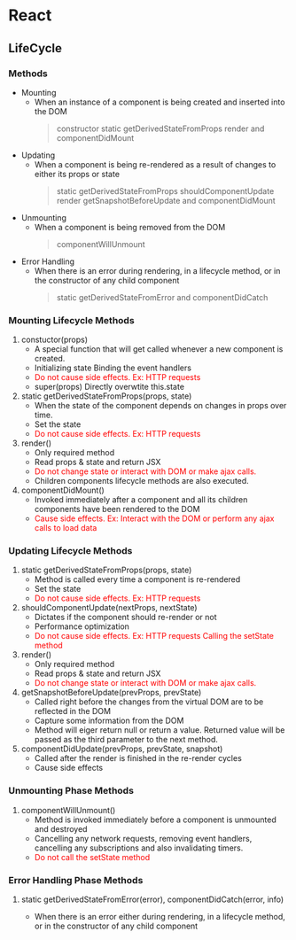 # React

## LifeCycle

### Methods

-   Mounting
    -   When an instance of a component is being created and inserted into the DOM
        > constructor
        > static getDerivedStateFromProps
        > render and componentDidMount
-   Updating
    -   When a component is being re-rendered as a result of changes to either its props or state
        > static getDerivedStateFromProps
        > shouldComponentUpdate
        > render
        > getSnapshotBeforeUpdate and componentDidMount
-   Unmounting
    -   When a component is being removed from the DOM
        > componentWillUnmount
-   Error Handling
    -   When there is an error during rendering, in a lifecycle method, or in the constructor of any child component
        > static getDerivedStateFromError and componentDidCatch

### Mounting Lifecycle Methods

1.  constuctor(props)
    -   A special function that will get called whenever a new component is created.
    -   Initializing state Binding the event handlers
    -   <span style='color:red;'>Do not cause side effects. Ex: HTTP requests</span>
    -   super(props) Directly overwtite this.state
2.  static getDerivedStateFromProps(props, state)
    -   When the state of the component depends on changes in props over time.
    -   Set the state
    -   <span style='color:red;'>Do not cause side effects. Ex: HTTP requests</span>
3.  render()
    -   Only required method
    -   Read props & state and return JSX
    -   <span style='color:red;'>Do not change state or interact with DOM or make ajax calls.</span>
    -   Children components lifecycle methods are also executed.
4.  componentDidMount()
    -   Invoked immediately after a component and all its children components have been rendered to the DOM
    -   <span style='color:red;'>Cause side effects. Ex: Interact with the DOM or perform any ajax calls to load data</span>

### Updating Lifecycle Methods

1.  static getDerivedStateFromProps(props, state)
    -   Method is called every time a component is re-rendered
    -   Set the state
    -   <span style='color:red;'>Do not cause side effects. Ex: HTTP requests</span>
2.  shouldComponentUpdate(nextProps, nextState)
    -   Dictates if the component should re-render or not
    -   Performance optimization
    -   <span style='color:red;'>Do not cause side effects. Ex: HTTP requests Calling the setState method</span>
3.  render()
    -   Only required method
    -   Read props & state and return JSX
    -   <span style='color:red;'>Do not change state or interact with DOM or make ajax calls.</span>
4.  getSnapshotBeforeUpdate(prevProps, prevState)
    -   Called right before the changes from the virtual DOM are to be reflected in the DOM
    -   Capture some information from the DOM
    -   Method will eiger return null or return a value. Returned value will be passed as the third parameter to the next method.
5.  componentDidUpdate(prevProps, prevState, snapshot)
    -   Called after the render is finished in the re-render cycles
    -   Cause side effects

### Unmounting Phase Methods

1. componentWillUnmount()
    - Method is invoked immediately before a component is unmounted and destroyed
    - Cancelling any network requests, removing event handlers, cancelling any subscriptions and also invalidating timers.
    - <span style='color:red;'>Do not call the setState method</span>

### Error Handling Phase Methods

1. static getDerivedStateFromError(error), componentDidCatch(error, info)

    - When there is an error either during rendering, in a lifecycle method, or in the constructor of any child component
